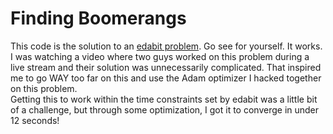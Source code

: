 # Finding Boomerangs
This code is the solution to an [edabit problem](https://edabit.com/challenge/25zkiePFYRpickxnB).
Go see for yourself. It works.  
I was watching a video where two guys worked on this problem during a live stream and their solution was unnecessarily complicated. That inspired me to go WAY too far on this and use the Adam optimizer I hacked together on this problem.  
Getting this to work within the time constraints set by edabit was a little bit of a challenge, but through some optimization, I got it to converge in under 12 seconds!
